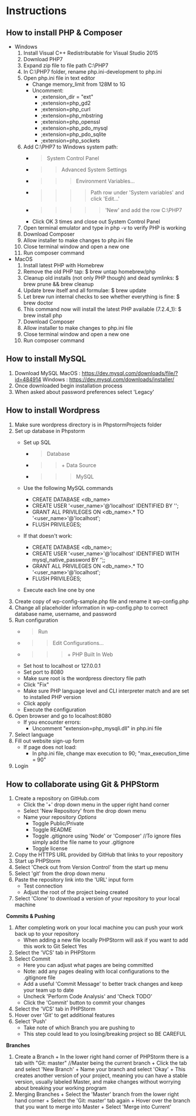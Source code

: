 Instructions
=
**How to install PHP & Composer**
-
+ Windows
    1. Install Visual C++ Redistributable for Visual Studio 2015
    2. Download PHP7
    3. Expand zip file to file path C:\PHP7
    4. In C:\PHP7 folder, rename php.ini-development to php.ini
    5. Open php.ini file in text editor
        * Change memory_limit from 128M to 1G
        * Uncomment:
            * ;extension_dir = "ext"
            * ;extension=php_gd2
            * ;extension=php_curl
            * ;extension=php_mbstring
            * ;extension=php_openssl
            * ;extension=php_pdo_mysql
            * ;extension=php_pdo_sqlite
            * ;extension=php_sockets
    6. Add C:\PHP7 to Windows system path:
        * >System Control Panel
        * >>Advanced System Settings
        * >>>Environment Variables...
        * >>>>Path row under 'System variables' and click 'Edit...'
        * >>>>>'New' and add the row C:\PHP7
        * Click OK 3 times and close out System Control Panel
    7. Open terminal emulator and type in php -v to verify PHP is working
    8. Download Composer
    9. Allow installer to make changes to php.ini file
    10. Close terminal window and open a new one
    11. Run composer command 
+ MacOS
    1. Install latest PHP with Homebrew
    2. Remove the old PHP tap: $ brew untap homebrew/php
    3. Cleanup old installs (not only PHP though) and dead symlinks: $ brew prune && brew cleanup
    4. Update brew itself and all formulae: $ brew update
    5. Let brew run internal checks to see whether everything is fine: $ brew doctor
    6. This command now will install the latest PHP available (7.2.4_1): $ brew install php
    7. Download Composer
    8. Allow installer to make changes to php.ini file
    9. Close terminal window and open a new one
    10. Run composer command 
    
**How to install MySQL**
-
1. Download MySQL 
    MacOS : https://dev.mysql.com/downloads/file/?id=484914
    Windows : https://dev.mysql.com/downloads/installer/
2. Once downloaded begin installation process
3. When asked about password preferences select 'Legacy' 


**How to install Wordpress**
-
1. Make sure wordpress directory is in PhpstormProjects folder
2. Set up database in Phpstorm
    + Set up SQL
        + >Database
        + >>\+ Data Source
        + >>>MySQL
    + Use the following MySQL commands
        + CREATE DATABASE <db_name>
        + CREATE USER '<user_name>'@'localhost' IDENTIFIED BY '<password>';
        + GRANT ALL PRIVILEGES ON <db_name>.* TO '<user_name>'@'localhost';
        + FLUSH PRIVILEGES; 
        
    + If that doesn't work:
        + CREATE DATABASE <db_name>;
        + CREATE USER '<user_name>'@'localhost' IDENTIFIED WITH mysql_native_password BY ‘<password>’;;
        + GRANT ALL PRIVILEGES ON <db_name>.* TO '<user_name>'@'localhost';
        + FLUSH PRIVILEGES; 
    + Execute each line one by one
3. Create copy of wp-config-sample.php file and rename it wp-config.php
4. Change all placeholder information in wp-config.php to correct database name, username, and password
5. Run configuration
    + >Run
    + >>Edit Configurations...
    + >>> \+ PHP Built In Web
    + Set host to localhost or 127.0.0.1
    + Set port to 8080
    + Make sure root is the wordpress directory file path
    + Click "Fix"
    + Make sure PHP language level and CLI interpreter match and are set to installed PHP version
    + Click apply
    + Execute the configuration
6. Open browser and go to localhost:8080
    + If you encounter errors:
        + Uncomment "extension=php_mysqli.dll" in php.ini file
7. Select language
8. Fill out website sign-up form
    + If page does not load:
        + In php.ini file, change max execution to 90; "max_execution_time = 90"
9. Login


**How to collaborate using Git & PHPStorm**
-
1. Create a repository on GitHub.com
    + Click the '+' drop down menu in the upper right hand corner
    + Select 'New Repository' from the drop down menu
    + Name your repository
    *Options*
        + Toggle Public/Private
        + Toggle README
        + Toggle .gitignore using 'Node' or 'Composer'
            //To ignore files simply add the file name to your .gitignore
        + Toggle license
2. Copy the HTTPS URL provided by GitHub that links to your repository
3. Start up PHPStorm
4. Select 'Check out from Version Control' from the start up menu
5. Select 'git' from the drop down menu
6. Paste the repository link into the 'URL' input form
    + Test connection
    + Adjust the root of the project being created 
7. Select 'Clone' to download a version of your repository to your local machine


**Commits & Pushing**

1. After completing work on your local machine you can push your work back up to your repository
    + When adding a new file locally PHPStorm will ask if you want to add this work to Git
            Select Yes
2. Select the 'VCS' tab in PHPStorm
3. Select Commit
    + Here you can adjust what pages are being committed
    + Note: add any pages dealing with local configurations to the .gitignore file
    + Add a useful 'Commit Message' to better track changes and keep your team up to date
    + Uncheck 'Perform Code Analysis' and 'Check TODO'
    + Click the 'Commit' button to commit your changes
4. Select the 'VCS' tab in PHPStorm
5. Hover over 'Git' to get additional features
6. Select 'Push'
    + Take note of which Branch you are pushing to
    + This step could lead to you losing/breaking project so BE CAREFUL
    
    
**Branches** 

  1. Create a Branch
    + In the lower right hand corner of PHPStorm there is a tab with "Git: master"
            //Master being the current branch 
    + Click the tab and select 'New Branch'
    + Name your branch and select 'Okay'
    + This creates another version of your project, meaning you can have a stable version, usually labeled Master, 
        and make changes without worrying about breaking your working program
  2. Merging Branches
    + Select the 'Master' branch from the lower right hand corner
    + Select the 'Git: master' tab again
    + Hover over the branch that you want to merge into Master 
    + Select 'Merge into Current'
